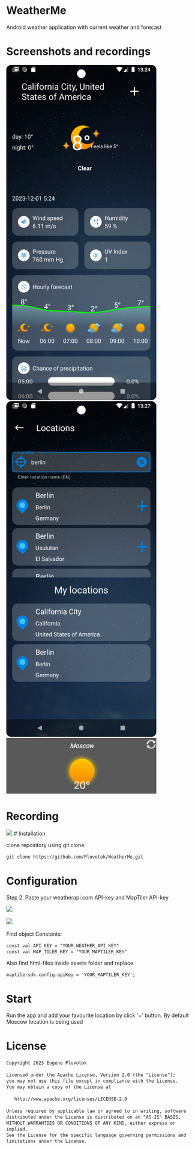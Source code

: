 # WeatherMe
Android weather application with current weather and forecast
# Screenshots and recordings

<img src="/media/weather_fragment_screenshot.png" width="400"/> <img src="/media/add_location_fragment_screenshot.png" width="400"/> <img src="/media/widget.png" width="400"/> 

# Recording
<img src="/media/weather_fragment_rec.gif" width="400" />
# Installation

clone repository using git clone:
```
git clone https://github.com/Plovotok/WeatherMe.git
```

# Configuration
Step 2. Paste your weatherapi.com API-key and MapTiler API-key

<a href="https://www.weatherapi.com/"> <img src="https://cdn.weatherapi.com/v4/images/weatherapi_logo.png">
</a>

<a href="https://www.maptiler.com/"> <img src="https://cloud.maptiler.com/static/img/logo/maptiler-logo-adaptive-cloud.svg">
</a>

Find object Constants:
```
const val API_KEY = "YOUR_WEATHER_API_KEY"
const val MAP_TILER_KEY = "YOUR_MAPTILER_KEY"
```

Also find html-files inside assets folder and replace
```
maptilersdk.config.apiKey = 'YOUR_MAPTILER_KEY';
```

# Start
Run the app and add your favourite location by click '+' button. By default Moscow location is being used
# License
```
Copyright 2023 Eugene Plovotok

Licensed under the Apache License, Version 2.0 (the "License");
you may not use this file except in compliance with the License.
You may obtain a copy of the License at

   http://www.apache.org/licenses/LICENSE-2.0

Unless required by applicable law or agreed to in writing, software
distributed under the License is distributed on an "AS IS" BASIS,
WITHOUT WARRANTIES OR CONDITIONS OF ANY KIND, either express or implied.
See the License for the specific language governing permissions and
limitations under the License.
```

